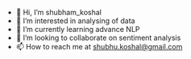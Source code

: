 - 👋 Hi, I’m shubham_koshal
- 👀 I’m interested in analysing of data 
- 🌱 I’m currently learning advance NLP
- 💞️ I’m looking to collaborate on sentiment analysis 
- 📫 How to reach me at shubhu.koshal@gmail.com

<!---
koshal18nitj/koshal18nitj is a ✨ special ✨ repository because its `README.md` (this file) appears on your GitHub profile.
You can click the Preview link to take a look at your changes.
--->
